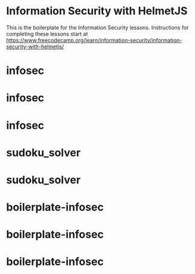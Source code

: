 # Information Security with HelmetJS

This is the boilerplate for the Information Security lessons. Instructions for completing these lessons start at https://www.freecodecamp.org/learn/information-security/information-security-with-helmetjs/
# infosec
# infosec
# infosec
# sudoku_solver
# sudoku_solver
# boilerplate-infosec
# boilerplate-infosec
# boilerplate-infosec
